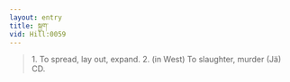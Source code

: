 ```yaml
---
layout: entry
title: སྐྱག་
vid: Hill:0059
---
```

> 1\. To spread, lay out, expand\. 2\. (in West) To slaughter, murder (Jä) CD\.


